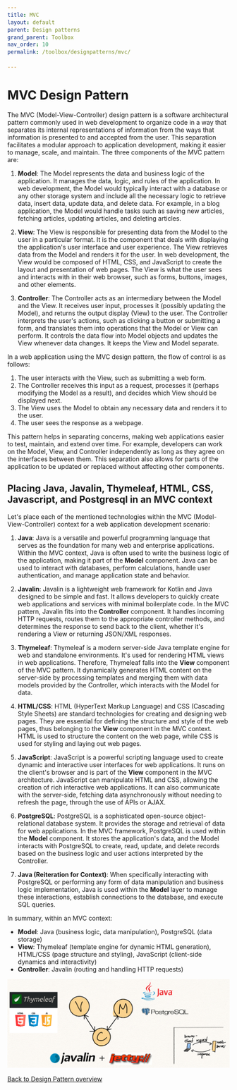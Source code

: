 ```yaml
---
title: MVC
layout: default
parent: Design patterns
grand_parent: Toolbox
nav_order: 10
permalink: /toolbox/designpatterns/mvc/

---
```


# MVC Design Pattern

The MVC (Model-View-Controller) design pattern is a software architectural pattern commonly used in web development to organize code in a way that separates its internal representations of information from the ways that information is presented to and accepted from the user. This separation facilitates a modular approach to application development, making it easier to manage, scale, and maintain. The three components of the MVC pattern are:

1. **Model**: The Model represents the data and business logic of the application. It manages the data, logic, and rules of the application. In web development, the Model would typically interact with a database or any other storage system and include all the necessary logic to retrieve data, insert data, update data, and delete data. For example, in a blog application, the Model would handle tasks such as saving new articles, fetching articles, updating articles, and deleting articles.

2. **View**: The View is responsible for presenting data from the Model to the user in a particular format. It is the component that deals with displaying the application's user interface and user experience. The View retrieves data from the Model and renders it for the user. In web development, the View would be composed of HTML, CSS, and JavaScript to create the layout and presentation of web pages. The View is what the user sees and interacts with in their web browser, such as forms, buttons, images, and other elements.

3. **Controller**: The Controller acts as an intermediary between the Model and the View. It receives user input, processes it (possibly updating the Model), and returns the output display (View) to the user. The Controller interprets the user's actions, such as clicking a button or submitting a form, and translates them into operations that the Model or View can perform. It controls the data flow into Model objects and updates the View whenever data changes. It keeps the View and Model separate.

In a web application using the MVC design pattern, the flow of control is as follows:

1. The user interacts with the View, such as submitting a web form.
2. The Controller receives this input as a request, processes it (perhaps modifying the Model as a result), and decides which View should be displayed next.
3. The View uses the Model to obtain any necessary data and renders it to the user.
4. The user sees the response as a webpage.

This pattern helps in separating concerns, making web applications easier to test, maintain, and extend over time. For example, developers can work on the Model, View, and Controller independently as long as they agree on the interfaces between them. This separation also allows for parts of the application to be updated or replaced without affecting other components.

## Placing Java, Javalin, Thymeleaf, HTML, CSS, Javascript, and Postgresql in an MVC context

Let's place each of the mentioned technologies within the MVC (Model-View-Controller) context for a web application development scenario:

1. **Java**: Java is a versatile and powerful programming language that serves as the foundation for many web and enterprise applications. Within the MVC context, Java is often used to write the business logic of the application, making it part of the **Model** component. Java can be used to interact with databases, perform calculations, handle user authentication, and manage application state and behavior.

2. **Javalin**: Javalin is a lightweight web framework for Kotlin and Java designed to be simple and fast. It allows developers to quickly create web applications and services with minimal boilerplate code. In the MVC pattern, Javalin fits into the **Controller** component. It handles incoming HTTP requests, routes them to the appropriate controller methods, and determines the response to send back to the client, whether it's rendering a View or returning JSON/XML responses.

3. **Thymeleaf**: Thymeleaf is a modern server-side Java template engine for web and standalone environments. It's used for rendering HTML views in web applications. Therefore, Thymeleaf falls into the **View** component of the MVC pattern. It dynamically generates HTML content on the server-side by processing templates and merging them with data models provided by the Controller, which interacts with the Model for data.

4. **HTML/CSS**: HTML (HyperText Markup Language) and CSS (Cascading Style Sheets) are standard technologies for creating and designing web pages. They are essential for defining the structure and style of the web pages, thus belonging to the **View** component in the MVC context. HTML is used to structure the content on the web page, while CSS is used for styling and laying out web pages.

5. **JavaScript**: JavaScript is a powerful scripting language used to create dynamic and interactive user interfaces for web applications. It runs on the client's browser and is part of the **View** component in the MVC architecture. JavaScript can manipulate HTML and CSS, allowing the creation of rich interactive web applications. It can also communicate with the server-side, fetching data asynchronously without needing to refresh the page, through the use of APIs or AJAX.

6. **PostgreSQL**: PostgreSQL is a sophisticated open-source object-relational database system. It provides the storage and retrieval of data for web applications. In the MVC framework, PostgreSQL is used within the **Model** component. It stores the application's data, and the Model interacts with PostgreSQL to create, read, update, and delete records based on the business logic and user actions interpreted by the Controller.

7. **Java (Reiteration for Context)**: When specifically interacting with PostgreSQL or performing any form of data manipulation and business logic implementation, Java is used within the **Model** layer to manage these interactions, establish connections to the database, and execute SQL queries.

In summary, within an MVC context:

- **Model**: Java (business logic, data manipulation), PostgreSQL (data storage)
- **View**: Thymeleaf (template engine for dynamic HTML generation), HTML/CSS (page structure and styling), JavaScript (client-side dynamics and interactivity)
- **Controller**: Javalin (routing and handling HTTP requests)

![MVC](./images/mvc.jpg)

[Back to Design Pattern overview](./README.md)
